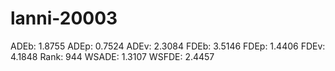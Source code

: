 # lanni-20003

ADEb: 1.8755
ADEp: 0.7524
ADEv: 2.3084
FDEb: 3.5146
FDEp: 1.4406
FDEv: 4.1848
Rank: 944
WSADE: 1.3107
WSFDE: 2.4457